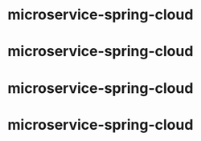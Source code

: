 # microservice-spring-cloud
# microservice-spring-cloud
# microservice-spring-cloud
# microservice-spring-cloud
